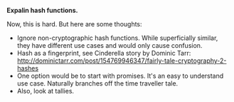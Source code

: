 **Expalin hash functions.**

Now, this is hard. But here are some thoughts:

* Ignore non-cryptographic hash functions. While superficially similar, they have different use cases and would only cause confusion.
* Hash as a fingerprint, see Cinderella story by Dominic Tarr: http://dominictarr.com/post/154769946347/fairly-tale-cryptography-2-hashes
* One option would be to start with promises. It's an easy to understand use case. Naturally branches off the time traveller tale.
* Also, look at tallies.
